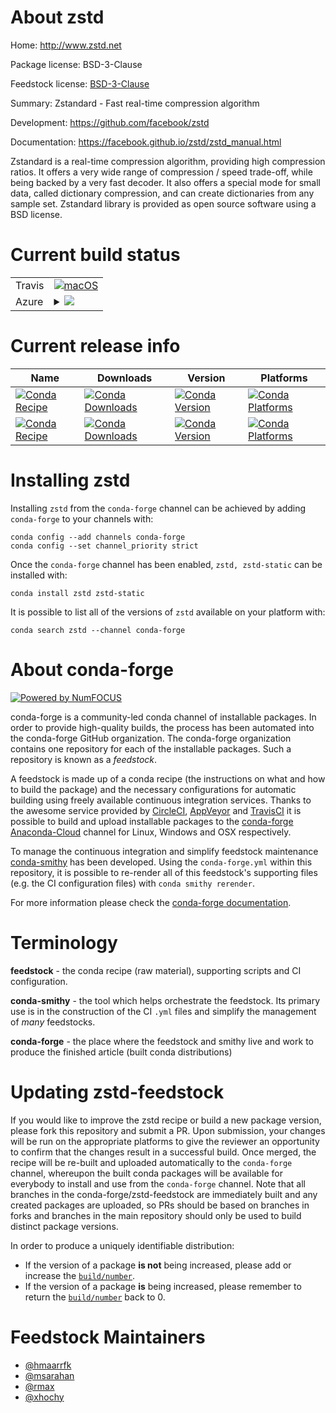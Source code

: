 About zstd
==========

Home: http://www.zstd.net

Package license: BSD-3-Clause

Feedstock license: [BSD-3-Clause](https://github.com/conda-forge/zstd-feedstock/blob/master/LICENSE.txt)

Summary: Zstandard - Fast real-time compression algorithm

Development: https://github.com/facebook/zstd

Documentation: https://facebook.github.io/zstd/zstd_manual.html

Zstandard is a real-time compression algorithm, providing high compression
ratios. It offers a very wide range of compression / speed trade-off, while
being backed by a very fast decoder. It also offers a special mode for
small data, called dictionary compression, and can create dictionaries from
any sample set. Zstandard library is provided as open source software using
a BSD license.


Current build status
====================


<table><tr>
    <td>Travis</td>
    <td>
      <a href="https://travis-ci.com/conda-forge/zstd-feedstock">
        <img alt="macOS" src="https://img.shields.io/travis/com/conda-forge/zstd-feedstock/master.svg?label=macOS">
      </a>
    </td>
  </tr>
    
  <tr>
    <td>Azure</td>
    <td>
      <details>
        <summary>
          <a href="https://dev.azure.com/conda-forge/feedstock-builds/_build/latest?definitionId=2258&branchName=master">
            <img src="https://dev.azure.com/conda-forge/feedstock-builds/_apis/build/status/zstd-feedstock?branchName=master">
          </a>
        </summary>
        <table>
          <thead><tr><th>Variant</th><th>Status</th></tr></thead>
          <tbody><tr>
              <td>linux_64</td>
              <td>
                <a href="https://dev.azure.com/conda-forge/feedstock-builds/_build/latest?definitionId=2258&branchName=master">
                  <img src="https://dev.azure.com/conda-forge/feedstock-builds/_apis/build/status/zstd-feedstock?branchName=master&jobName=linux&configuration=linux_64_" alt="variant">
                </a>
              </td>
            </tr><tr>
              <td>linux_aarch64</td>
              <td>
                <a href="https://dev.azure.com/conda-forge/feedstock-builds/_build/latest?definitionId=2258&branchName=master">
                  <img src="https://dev.azure.com/conda-forge/feedstock-builds/_apis/build/status/zstd-feedstock?branchName=master&jobName=linux&configuration=linux_aarch64_" alt="variant">
                </a>
              </td>
            </tr><tr>
              <td>linux_ppc64le</td>
              <td>
                <a href="https://dev.azure.com/conda-forge/feedstock-builds/_build/latest?definitionId=2258&branchName=master">
                  <img src="https://dev.azure.com/conda-forge/feedstock-builds/_apis/build/status/zstd-feedstock?branchName=master&jobName=linux&configuration=linux_ppc64le_" alt="variant">
                </a>
              </td>
            </tr><tr>
              <td>osx_64</td>
              <td>
                <a href="https://dev.azure.com/conda-forge/feedstock-builds/_build/latest?definitionId=2258&branchName=master">
                  <img src="https://dev.azure.com/conda-forge/feedstock-builds/_apis/build/status/zstd-feedstock?branchName=master&jobName=osx&configuration=osx_64_" alt="variant">
                </a>
              </td>
            </tr><tr>
              <td>osx_arm64</td>
              <td>
                <a href="https://dev.azure.com/conda-forge/feedstock-builds/_build/latest?definitionId=2258&branchName=master">
                  <img src="https://dev.azure.com/conda-forge/feedstock-builds/_apis/build/status/zstd-feedstock?branchName=master&jobName=osx&configuration=osx_arm64_" alt="variant">
                </a>
              </td>
            </tr><tr>
              <td>win_64</td>
              <td>
                <a href="https://dev.azure.com/conda-forge/feedstock-builds/_build/latest?definitionId=2258&branchName=master">
                  <img src="https://dev.azure.com/conda-forge/feedstock-builds/_apis/build/status/zstd-feedstock?branchName=master&jobName=win&configuration=win_64_" alt="variant">
                </a>
              </td>
            </tr>
          </tbody>
        </table>
      </details>
    </td>
  </tr>
</table>

Current release info
====================

| Name | Downloads | Version | Platforms |
| --- | --- | --- | --- |
| [![Conda Recipe](https://img.shields.io/badge/recipe-zstd-green.svg)](https://anaconda.org/conda-forge/zstd) | [![Conda Downloads](https://img.shields.io/conda/dn/conda-forge/zstd.svg)](https://anaconda.org/conda-forge/zstd) | [![Conda Version](https://img.shields.io/conda/vn/conda-forge/zstd.svg)](https://anaconda.org/conda-forge/zstd) | [![Conda Platforms](https://img.shields.io/conda/pn/conda-forge/zstd.svg)](https://anaconda.org/conda-forge/zstd) |
| [![Conda Recipe](https://img.shields.io/badge/recipe-zstd--static-green.svg)](https://anaconda.org/conda-forge/zstd-static) | [![Conda Downloads](https://img.shields.io/conda/dn/conda-forge/zstd-static.svg)](https://anaconda.org/conda-forge/zstd-static) | [![Conda Version](https://img.shields.io/conda/vn/conda-forge/zstd-static.svg)](https://anaconda.org/conda-forge/zstd-static) | [![Conda Platforms](https://img.shields.io/conda/pn/conda-forge/zstd-static.svg)](https://anaconda.org/conda-forge/zstd-static) |

Installing zstd
===============

Installing `zstd` from the `conda-forge` channel can be achieved by adding `conda-forge` to your channels with:

```
conda config --add channels conda-forge
conda config --set channel_priority strict
```

Once the `conda-forge` channel has been enabled, `zstd, zstd-static` can be installed with:

```
conda install zstd zstd-static
```

It is possible to list all of the versions of `zstd` available on your platform with:

```
conda search zstd --channel conda-forge
```


About conda-forge
=================

[![Powered by
NumFOCUS](https://img.shields.io/badge/powered%20by-NumFOCUS-orange.svg?style=flat&colorA=E1523D&colorB=007D8A)](https://numfocus.org)

conda-forge is a community-led conda channel of installable packages.
In order to provide high-quality builds, the process has been automated into the
conda-forge GitHub organization. The conda-forge organization contains one repository
for each of the installable packages. Such a repository is known as a *feedstock*.

A feedstock is made up of a conda recipe (the instructions on what and how to build
the package) and the necessary configurations for automatic building using freely
available continuous integration services. Thanks to the awesome service provided by
[CircleCI](https://circleci.com/), [AppVeyor](https://www.appveyor.com/)
and [TravisCI](https://travis-ci.com/) it is possible to build and upload installable
packages to the [conda-forge](https://anaconda.org/conda-forge)
[Anaconda-Cloud](https://anaconda.org/) channel for Linux, Windows and OSX respectively.

To manage the continuous integration and simplify feedstock maintenance
[conda-smithy](https://github.com/conda-forge/conda-smithy) has been developed.
Using the ``conda-forge.yml`` within this repository, it is possible to re-render all of
this feedstock's supporting files (e.g. the CI configuration files) with ``conda smithy rerender``.

For more information please check the [conda-forge documentation](https://conda-forge.org/docs/).

Terminology
===========

**feedstock** - the conda recipe (raw material), supporting scripts and CI configuration.

**conda-smithy** - the tool which helps orchestrate the feedstock.
                   Its primary use is in the construction of the CI ``.yml`` files
                   and simplify the management of *many* feedstocks.

**conda-forge** - the place where the feedstock and smithy live and work to
                  produce the finished article (built conda distributions)


Updating zstd-feedstock
=======================

If you would like to improve the zstd recipe or build a new
package version, please fork this repository and submit a PR. Upon submission,
your changes will be run on the appropriate platforms to give the reviewer an
opportunity to confirm that the changes result in a successful build. Once
merged, the recipe will be re-built and uploaded automatically to the
`conda-forge` channel, whereupon the built conda packages will be available for
everybody to install and use from the `conda-forge` channel.
Note that all branches in the conda-forge/zstd-feedstock are
immediately built and any created packages are uploaded, so PRs should be based
on branches in forks and branches in the main repository should only be used to
build distinct package versions.

In order to produce a uniquely identifiable distribution:
 * If the version of a package **is not** being increased, please add or increase
   the [``build/number``](https://docs.conda.io/projects/conda-build/en/latest/resources/define-metadata.html#build-number-and-string).
 * If the version of a package **is** being increased, please remember to return
   the [``build/number``](https://docs.conda.io/projects/conda-build/en/latest/resources/define-metadata.html#build-number-and-string)
   back to 0.

Feedstock Maintainers
=====================

* [@hmaarrfk](https://github.com/hmaarrfk/)
* [@msarahan](https://github.com/msarahan/)
* [@rmax](https://github.com/rmax/)
* [@xhochy](https://github.com/xhochy/)

